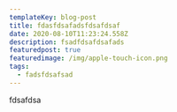 ```yaml
---
templateKey: blog-post
title: fdasfdsafadsfdsafdsaf
date: 2020-08-10T11:23:24.558Z
description: fsadfdsafdsafads
featuredpost: true
featuredimage: /img/apple-touch-icon.png
tags:
  - fadsfdsafsad
---
```

fdsafdsa